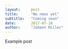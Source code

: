 ```yaml
---
layout:     post
title:      "No news yet"
subtitle:   "Coming soon"
date:       2017-07-10
author:     "Johann Miller"
---
```


Example post
